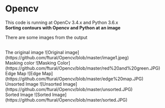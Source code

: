 # Opencv 
This code is running at OpenCv 3.4.x and Python 3.6.x
<br/>
 **Sorting contours with Opencv and Python at an image**

There are some images from the output

<br/>
The original image
![Original image](https://github.com/ftural/Opencv/blob/master/image1.jpeg)
<br/>
Masking color
![Masking Color](https://github.com/ftural/Opencv/blob/master/red%20and%20green.JPG)
<br/>
Edge Map
![Edge Map](https://github.com/ftural/Opencv/blob/master/edge%20map.JPG)
<br/>
Unsorted Image
![Unsorted Image](https://github.com/ftural/Opencv/blob/master/unsorted.JPG)
<br/>
Sorted Image
![Sorted Image](https://github.com/ftural/Opencv/blob/master/sorted.JPG)
